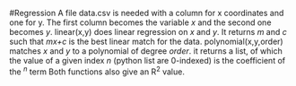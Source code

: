 #Regression
A file data.csv is needed with a column for x coordinates and one for y.
The first column becomes the variable *x* and the second one becomes *y*.
linear(x,y) does linear regression on *x* and *y*. It returns *m* and *c* such that *mx+c* is the best linear match for the data.
polynomial(x,y,order) matches *x* and *y* to a polynomial of degree *order*. it returns a list, of which the value of a given index *n* (python list are 0-indexed) is the coefficient of the *<sup>n</sup>* term
Both functions also give an R<sup>2</sup> value.